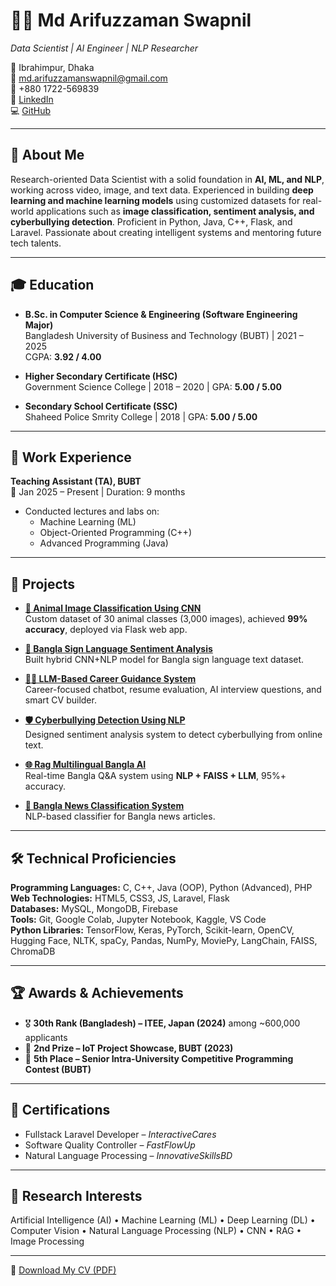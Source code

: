 <!--
**Arifuzzaman-Swapnil/Arifuzzaman-Swapnil** is a ✨ _special_ ✨ repository because its `README.md` (this file) appears on your GitHub profile.

Here are some ideas to get you started:

- 🔭 I’m currently working on ...
- 🌱 I’m currently learning ...
- 👯 I’m looking to collaborate on ...
- 🤔 I’m looking for help with ...
- 💬 Ask me about ...
- 📫 How to reach me: ...
- 😄 Pronouns: ...
- ⚡ Fun fact: ...
-->

# 👨‍💻 Md Arifuzzaman Swapnil
*Data Scientist | AI Engineer | NLP Researcher*

📍 Ibrahimpur, Dhaka  
📧 md.arifuzzamanswapnil@gmail.com  
📱 +880 1722-569839  
🔗 [LinkedIn](https://www.linkedin.com/in/arifuzzaman-swapnil/)  
💻 [GitHub](https://github.com/Arifuzzaman-Swapnil)  

---

## 📝 About Me
Research-oriented Data Scientist with a solid foundation in **AI, ML, and NLP**, working across video, image, and text data. Experienced in building **deep learning and machine learning models** using customized datasets for real-world applications such as **image classification, sentiment analysis, and cyberbullying detection**. Proficient in Python, Java, C++, Flask, and Laravel. Passionate about creating intelligent systems and mentoring future tech talents.

---

## 🎓 Education
- **B.Sc. in Computer Science & Engineering (Software Engineering Major)**  
  Bangladesh University of Business and Technology (BUBT) | 2021 – 2025  
  CGPA: **3.92 / 4.00**

- **Higher Secondary Certificate (HSC)**  
  Government Science College | 2018 – 2020 | GPA: **5.00 / 5.00**

- **Secondary School Certificate (SSC)**  
  Shaheed Police Smrity College | 2018 | GPA: **5.00 / 5.00**

---

## 💼 Work Experience
**Teaching Assistant (TA), BUBT**  
📅 Jan 2025 – Present | Duration: 9 months  
- Conducted lectures and labs on:
  - Machine Learning (ML)   
  - Object-Oriented Programming (C++)  
  - Advanced Programming (Java)  
  

---

## 🚀 Projects
- **[🐾 Animal Image Classification Using CNN](https://github.com/Arifuzzaman-Swapnil/Animal-Classification-WebSite)**  
  Custom dataset of 30 animal classes (3,000 images), achieved **99% accuracy**, deployed via Flask web app.  

- **[🤟 Bangla Sign Language Sentiment Analysis](https://www.kaggle.com/code/swapnil3051/Bangla_Sign_Language)**  
  Built hybrid CNN+NLP model for Bangla sign language text dataset.  

- **[🧑‍💼 LLM-Based Career Guidance System](https://github.com/Arifuzzaman-Swapnil/AiCareerAgent)**  
  Career-focused chatbot, resume evaluation, AI interview questions, and smart CV builder.  

- **[🛡 Cyberbullying Detection Using NLP](https://colab.research.google.com/drive/1H-dVi4OeLbaHHW4fgpemqOF47eikU2ty?usp=sharing)**  
  Designed sentiment analysis system to detect cyberbullying from online text.  

- **[🌐 Rag Multilingual Bangla AI](https://github.com/Arifuzzaman-Swapnil/Rag-Bangla-AI)**  
  Real-time Bangla Q&A system using **NLP + FAISS + LLM**, 95%+ accuracy.  

- **[📰 Bangla News Classification System](https://colab.research.google.com/drive/1JcugdsOPX9bEChLcOmps6_pLjDpFtYFc?usp=sharing)**  
  NLP-based classifier for Bangla news articles.  

---

## 🛠 Technical Proficiencies
**Programming Languages:** C, C++, Java (OOP), Python (Advanced), PHP  
**Web Technologies:** HTML5, CSS3, JS, Laravel, Flask  
**Databases:** MySQL, MongoDB, Firebase  
**Tools:** Git, Google Colab, Jupyter Notebook, Kaggle, VS Code  
**Python Libraries:** TensorFlow, Keras, PyTorch, Scikit-learn, OpenCV, Hugging Face, NLTK, spaCy, Pandas, NumPy, MoviePy, LangChain, FAISS, ChromaDB  

---

## 🏆 Awards & Achievements
- 🎖 **30th Rank (Bangladesh) – ITEE, Japan (2024)** among ~600,000 applicants 
- 🥈 **2nd Prize – IoT Project Showcase, BUBT (2023)**   
- 🏅 **5th Place – Senior Intra-University Competitive Programming Contest (BUBT)**  

---

## 📜 Certifications
- Fullstack Laravel Developer – *InteractiveCares*  
- Software Quality Controller – *FastFlowUp*  
- Natural Language Processing – *InnovativeSkillsBD*  

---

## 🔬 Research Interests
Artificial Intelligence (AI) • Machine Learning (ML) • Deep Learning (DL) •  
Computer Vision • Natural Language Processing (NLP) • CNN • RAG • Image Processing  

---

📄 [Download My CV (PDF)](./MdArifuzzamanSwapnil.pdf)
